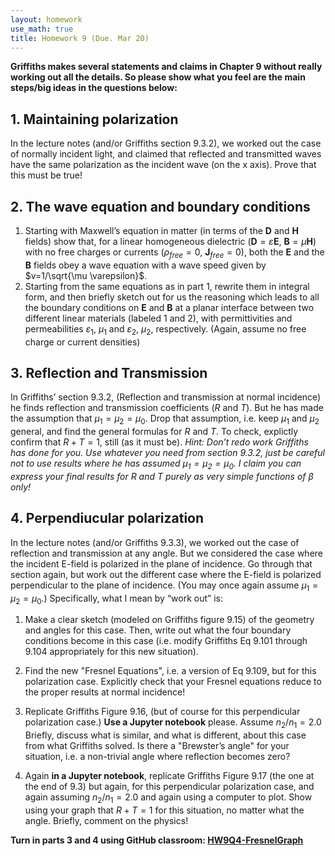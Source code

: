 ```yaml
---
layout: homework
use_math: true
title: Homework 9 (Due. Mar 20)
---
```


**Griffiths makes several statements and claims in Chapter 9 without really working out all the details. So please show what you feel are the main steps/big ideas in the questions below:**

## 1. Maintaining polarization

In the lecture notes (and/or Griffiths section 9.3.2), we worked out the case of normally incident light, and claimed that reflected and transmitted waves have the same polarization as the incident wave (on the x axis). Prove that this must be true!

## 2. The wave equation and boundary conditions

1. Starting with Maxwell’s equation in matter (in terms of the $\mathbf{D}$ and $\mathbf{H}$ fields) show that, for a linear homogeneous dielectric ($\mathbf{D} =  \varepsilon \mathbf{E}$, $\mathbf{B} = \mu \mathbf{H}$) with no free charges or currents ($\rho_{free} = 0$,  $\mathbf{J}_{free} = 0$), both the $\mathbf{E}$ and the $\mathbf{B}$ fields obey a wave equation with a wave speed given by $v=1/\sqrt{\mu \varepsilon}$.
2. Starting from the same equations as in part 1, rewrite them in integral form, and then briefly sketch out for us the reasoning which leads to all the boundary conditions on $\mathbf{E}$ and $\mathbf{B}$ at a planar interface between two different linear materials (labeled 1 and 2), with permittivities and permeabilities $\varepsilon_1$, $\mu_1$ and $\varepsilon_2$, $\mu_2$, respectively.  (Again, assume no free charge or current densities)

## 3. Reflection and Transmission

In Griffiths’ section 9.3.2, (Reflection and transmission at normal incidence) he finds reflection and transmission coefficients ($R$ and $T$). But he has made the assumption that $\mu_1 = \mu_2 = \mu_0$.
Drop that assumption, i.e. keep $\mu_1$ and $\mu_2$ general, and find the general formulas for $R$ and $T$.
To check, explictly confirm that $R+T=1$, still (as it must be).
*Hint: Don’t redo work Griffiths has done for you. Use whatever you need from section 9.3.2, just be careful not to use results where he has assumed $\mu_1 = \mu_2 = \mu_0$.   I claim you can express your final results for R and T purely as very simple functions of $\beta$ only!*

## 4. Perpendiucular polarization

In the lecture notes (and/or Griffiths 9.3.3), we worked out the case of reflection and transmission at any angle. But we considered the case where the incident E-field is polarized in the plane of incidence.  Go through that section again, but work out the different case where the E-field is polarized perpendicular to the plane of incidence. (You may once again assume $\mu_1=\mu_2=\mu_0$.)
Specifically, what I mean by “work out” is:

1. Make a clear sketch (modeled on Griffiths figure 9.15) of the geometry and angles for this case. Then, write out what the four boundary conditions become in this case (i.e. modify Griffiths Eq 9.101 through 9.104 appropriately for this new situation).

2. Find the new "Fresnel Equations", i.e. a version of Eq 9.109, but for this polarization case. Explicitly check that your Fresnel equations reduce to the proper results at normal incidence!

3. Replicate Griffiths Figure 9.16, (but of course for this perpendicular polarization case.) **Use a Jupyter notebook** please. Assume $n_2/n_1=2.0$ Briefly, discuss what is similar, and what is different, about this case from what Griffiths solved. Is there a "Brewster’s angle" for your situation, i.e. a non-trivial angle where reflection becomes zero?

4. Again **in a Jupyter notebook**, replicate Griffiths Figure 9.17  (the one at the end of 9.3) but again, for this perpendicular polarization case, and again assuming $n_2/n_1=2.0$ and again using a computer to plot.  Show using your graph that $R+T=1$ for this situation, no matter what the angle. Briefly, comment on the physics!

**Turn in parts 3 and 4 using GitHub classroom: [HW9Q4-FresnelGraph](https://classroom.github.com/assignment-invitations/58bd4f3998fb29a382322caa7f5851b7)**
